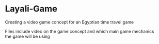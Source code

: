 # Layali-Game
Creating a video game concept for an Egyptian time travel game 

Files include video on the game concept and which main game mechanics the game will be using 


